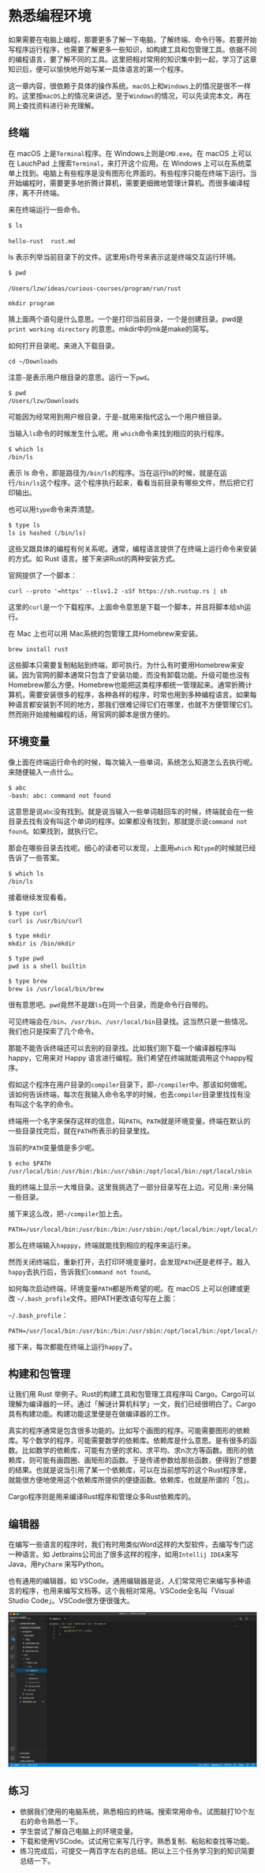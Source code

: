 # 熟悉编程环境



如果需要在电脑上编程，那要更多了解一下电脑，了解终端、命令行等。若要开始写程序运行程序，也需要了解更多一些知识，如构建工具和包管理工具。依据不同的编程语言，要了解不同的工具。这里把相对常用的知识集中到一起，学习了这章知识后，便可以愉快地开始写某一具体语言的第一个程序。



这一章内容，很依赖于具体的操作系统。`macOS`上和`Windows`上的情况是很不一样的。这里按`macOS`上的情况来讲述。至于`Windows`的情况，可以先读完本文，再在网上查找资料进行补充理解。



## 终端



在 macOS 上是`Terminal`程序。在 Windows上则是`CMD.exe`。在 macOS 上可以在 LauchPad 上搜索`Terminal`，来打开这个应用。在 Windows 上可以在系统菜单上找到。电脑上有些程序是没有图形化界面的。有些程序只能在终端下运行。当开始编程时，需要更多地折腾计算机，需要更细微地管理计算机。而很多编译程序，离不开终端。



来在终端运行一些命令。

```shell
$ ls  

hello-rust	rust.md
```



ls 表示列举当前目录下的文件。这里用`$`符号来表示这是终端交互运行环境。



```shell
$ pwd
 
/Users/lzw/ideas/curious-courses/program/run/rust
```

```shell
mkdir program
```



猜上面两个语句是什么意思。一个是打印当前目录，一个是创建目录。pwd是 `print working directory` 的意思。mkdir中的mk是make的简写。



如何打开目录呢。来进入下载目录。

```shell
cd ~/Downloads
```

注意`~`是表示用户根目录的意思。运行一下`pwd`。

```shell
$ pwd
/Users/lzw/Downloads
```

可能因为经常用到用户根目录，于是`~`就用来指代这么一个用户根目录。



当输入`ls`命令的时候发生什么呢。用 `which`命令来找到相应的执行程序。



```shell
$ which ls
/bin/ls
```



表示 ls 命令，即是路径为`/bin/ls`的程序。当在运行ls的时候，就是在运行`/bin/ls`这个程序。这个程序执行起来，看看当前目录有哪些文件，然后把它打印输出。



也可以用`type`命令来弄清楚。

```shell
$ type ls
ls is hashed (/bin/ls)
```



这些又跟具体的编程有何关系呢。通常，编程语言提供了在终端上运行命令来安装的方式。如 Rust 语言。接下来讲Rust的两种安装方式。



官网提供了一个脚本：

```shell
curl --proto '=https' --tlsv1.2 -sSf https://sh.rustup.rs | sh
```



这里的`curl`是一个下载程序。上面命令意思是下载一个脚本，并且将脚本给sh运行。



在 Mac 上也可以用 Mac系统的包管理工具Homebrew来安装。

```shell
brew install rust
```



这些脚本只需要复制粘贴到终端，即可执行。为什么有时要用Homebrew来安装。因为官网的脚本通常只包含了安装功能，而没有卸载功能。升级可能也没有Homebrew那么方便。Homebrew也能把这类程序都统一管理起来。通常折腾计算机，需要安装很多的程序，各种各样的程序，时常也用到多种编程语言。如果每种语言都安装到不同的地方，那我们很难记得它们在哪里，也就不方便管理它们。然而刚开始接触编程的话，用官网的脚本是很方便的。



## 环境变量



像上面在终端运行命令的时候，每次输入一些单词，系统怎么知道怎么去执行呢。来随便输入一点什么。

```shell
$ abc
-bash: abc: command not found
```

这意思是说`abc`没有找到。就是说当输入一些单词敲回车的时候，终端就会在一些目录去找有没有叫这个单词的程序。如果都没有找到，那就提示说`command not found`。如果找到，就执行它。



那会在哪些目录去找呢。细心的读者可以发现，上面用`which` 和`type`的时候就已经告诉了一些答案。

```shell
$ which ls
/bin/ls
```

接着继续发现看看。

```shell
$ type curl
curl is /usr/bin/curl
```

```shell
$ type mkdir
mkdir is /bin/mkdir
```

```shell
$ type pwd
pwd is a shell builtin
```

```shell
$ type brew
brew is /usr/local/bin/brew
```

很有意思吧。`pwd`竟然不是跟`ls`在同一个目录，而是命令行自带的。



可见终端会在`/bin`、`/usr/bin`、`/usr/local/bin`目录找。这当然只是一些情况。我们也只是探索了几个命令。



那能不能告诉终端还可以去别的目录找。比如我们刚下载一个编译器程序叫 happy，它用来对 Happy 语言进行编程。我们希望在终端就能调用这个happy程序。



假如这个程序在用户目录的`compiler`目录下，即`~/compiler`中。那该如何做呢。该如何告诉终端，每次在我输入命令名字的时候，也去`compiler`目录里找找有没有叫这个名字的命令。



终端用一个名字来保存这样的信息，叫`PATH`。`PATH`就是环境变量。终端在默认的一些目录找完后，就在`PATH`所表示的目录里找。



当前的`PATH`变量值是多少呢。



```shell
$ echo $PATH
/usr/local/bin:/usr/bin:/bin:/usr/sbin:/opt/local/bin:/opt/local/sbin
```

我的终端上显示一大堆目录。这里我挑选了一部分目录写在上边。可见用`:`来分隔一些目录。



接下来这么改，把`~/compiler`加上去。

```shell
PATH=/usr/local/bin:/usr/bin:/bin:/usr/sbin:/opt/local/bin:/opt/local/sbin:~/compiler
```

那么在终端输入`happpy`，终端就能找到相应的程序来运行来。



然而关闭终端后，重新打开，去打印环境变量时，会发现`PATH`还是老样子。敲入`happy`去执行后，告诉我们`command not found`。



如何每次启动终端，环境变量`PATH`都是所希望的呢。在 macOS 上可以创建或更改 `~/.bash_profile`文件。把PATH更改语句写在上面：



`~/.bash_profile`：

```shell
PATH=/usr/local/bin:/usr/bin:/bin:/usr/sbin:/opt/local/bin:/opt/local/sbin:~/compiler
```



接下来，每次都能在终端上运行`happy`了。



## 构建和包管理



让我们用 Rust 举例子。Rust的构建工具和包管理工具程序叫 Cargo。Cargo可以理解为编译器的一环。通过「解谜计算机科学」一文，我们已经很明白了。Cargo具有构建功能。构建功能这里便是在做编译器的工作。



真实的程序通常是包含很多功能的。比如写个画图的程序。可能需要图形的依赖库。写个数学的程序，可能需要数学的依赖库。依赖库是什么意思。是有很多的函数。比如数学的依赖库，可能有方便的求和、求平均、求n次方等函数。图形的依赖库，则可能有画圆圈、画矩形的函数。于是传递参数给那些函数，便得到了想要的结果。也就是说当引用了某一个依赖库，可以在当前想写的这个Rust程序里，就能很方便地使用这个依赖库所提供的便捷函数。依赖库，也就是所谓的「包」。



Cargo程序则是用来编译Rust程序和管理众多Rust依赖库的。



## 编辑器



在编写一些语言的程序时，我们有时用类似Word这样的大型软件，去编写专门这一种语言。如 Jetbrains公司出了很多这样的程序，如用`Intellij IDEA`来写Java，用`PyCharm` 来写Python。



也有通用的编辑器，如 VSCode。通用编辑器是说，人们常常用它来编写多种语言的程序，也用来编写文档等。这个我相对常用。VSCode全名叫「Visual Studio Code」。VSCode很方便很强大。



![vscode](./img/vscode.png)



## 练习



* 依据我们使用的电脑系统，熟悉相应的终端。搜索常用命令。试图敲打10个左右的命令熟悉一下。
* 学生尝试了解自己电脑上的环境变量。
* 下载和使用VSCode。试试用它来写几行字。熟悉复制、粘贴和查找等功能。
* 练习完成后，可提交一两百字左右的总结。把以上三个任务学习到的知识简要总结一下。

